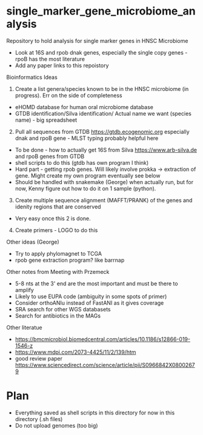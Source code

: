 # single_marker_gene_microbiome_analysis
Repository to hold analysis for single marker genes in HNSC Microbiome

* Look at 16S and rpob dnak genes, especially the single copy genes - rpoB has the most literature
* Add any paper links to this repoistory

Bioinformatics Ideas
1. Create a list genera/species known to be in the HNSC microbiome (in progress). Err on the side of completeness
* eHOMD database for human oral microbiome database
* GTDB identification/Silva identification/ Actual name we want (species name) - big spreadsheet
2. Pull all sequences from GTDB https://gtdb.ecogenomic.org especially dnak and rpoB gene - MLST typing probably helpful here
* To be done - how to actually get 16S from Silva https://www.arb-silva.de and rpoB genes from GTDB
* shell scripts to do this (gtdb has own program I think)
* Hard part - getting rpob genes. Will likely involve prokka -> extraction of gene. Might create my own program eventually see below
* Should be handled with snakemake (George) when actually run, but for now, Kenny figure out how to do it on 1 sample (python).
3. Create multiple sequence alignment (MAFFT/PRANK) of the genes and idenity regions that are conserved
* Very easy once this 2 is done.
4. Create primers - LOGO to do this

Other ideas (George)
* Try to apply phylomagnet to TCGA
* rpob gene extraction program? like barrnap

Other notes from Meeting with Przemeck

* 5-8 nts at the 3' end are the most important and must be there to amplify
* Likely to use EUPA code (ambiguity in some spots of primer)
* Consider orthoANIu instead of FastANI as it gives coverage
* SRA search for other WGS databasets
* Search for antibiotics in the MAGs


Other literatue

* https://bmcmicrobiol.biomedcentral.com/articles/10.1186/s12866-019-1546-z
* https://www.mdpi.com/2073-4425/11/2/139/htm
* good review paper https://www.sciencedirect.com/science/article/pii/S0966842X08002679

# Plan

* Everything saved as shell scripts in this directory for now in this directory (.sh files)
* Do not upload genomes (too big)
